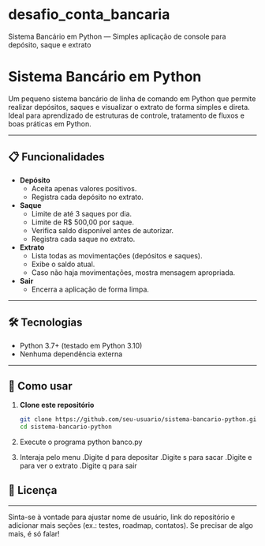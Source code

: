 # desafio_conta_bancaria
Sistema Bancário em Python — Simples aplicação de console para depósito, saque e extrato

# Sistema Bancário em Python

Um pequeno sistema bancário de linha de comando em Python que permite realizar depósitos, saques e visualizar o extrato de forma simples e direta. Ideal para aprendizado de estruturas de controle, tratamento de fluxos e boas práticas em Python.

---

## 📋 Funcionalidades

- **Depósito**  
  - Aceita apenas valores positivos.  
  - Registra cada depósito no extrato.  
- **Saque**  
  - Limite de até 3 saques por dia.  
  - Limite de R\$ 500,00 por saque.  
  - Verifica saldo disponível antes de autorizar.  
  - Registra cada saque no extrato.  
- **Extrato**  
  - Lista todas as movimentações (depósitos e saques).  
  - Exibe o saldo atual.  
  - Caso não haja movimentações, mostra mensagem apropriada.  
- **Sair**  
  - Encerra a aplicação de forma limpa.

---

## 🛠 Tecnologias

- Python 3.7+ (testado em Python 3.10)  
- Nenhuma dependência externa  

---

## 🚀 Como usar

1. **Clone este repositório**  
   ```bash
   git clone https://github.com/seu-usuario/sistema-bancario-python.git
   cd sistema-bancario-python

2. Execute o programa
  python banco.py

3. Interaja pelo menu
  .Digite d para depositar
  .Digite s para sacar
  .Digite e para ver o extrato
  .Digite q para sair

## 📄 Licença

---

Sinta-se à vontade para ajustar nome de usuário, link do repositório e adicionar mais seções (ex.: testes, roadmap, contatos). Se precisar de algo mais, é só falar!
